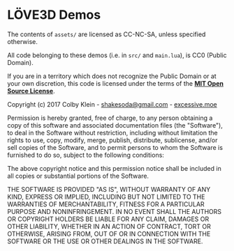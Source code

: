 # LÖVE3D Demos

The contents of `assets/` are licensed as CC-NC-SA, unless specified otherwise.

All code belonging to these demos (i.e. in `src/` and `main.lua`), is CC0 (Public Domain).

If you are in a territory which does not recognize the Public Domain or at your own
discretion, this code is licensed under the terms of the [**MIT Open Source License**][MIT].

Copyright (c) 2017 Colby Klein - shakesoda@gmail.com  - [excessive.moe][exmoe]

Permission is hereby granted, free of charge, to any person obtaining a copy
of this software and associated documentation files (the "Software"), to deal
in the Software without restriction, including without limitation the rights
to use, copy, modify, merge, publish, distribute, sublicense, and/or sell
copies of the Software, and to permit persons to whom the Software is
furnished to do so, subject to the following conditions:

The above copyright notice and this permission notice shall be included in
all copies or substantial portions of the Software.

THE SOFTWARE IS PROVIDED "AS IS", WITHOUT WARRANTY OF ANY KIND, EXPRESS OR
IMPLIED, INCLUDING BUT NOT LIMITED TO THE WARRANTIES OF MERCHANTABILITY,
FITNESS FOR A PARTICULAR PURPOSE AND NONINFRINGEMENT. IN NO EVENT SHALL THE
AUTHORS OR COPYRIGHT HOLDERS BE LIABLE FOR ANY CLAIM, DAMAGES OR OTHER
LIABILITY, WHETHER IN AN ACTION OF CONTRACT, TORT OR OTHERWISE, ARISING FROM,
OUT OF OR IN CONNECTION WITH THE SOFTWARE OR THE USE OR OTHER DEALINGS IN
THE SOFTWARE.

[MIT]: http://www.opensource.org/licenses/mit-license.html
[exmoe]: http://excessive.moe
[CC0]: http://creativecommons.org/publicdomain/zero/1.0/